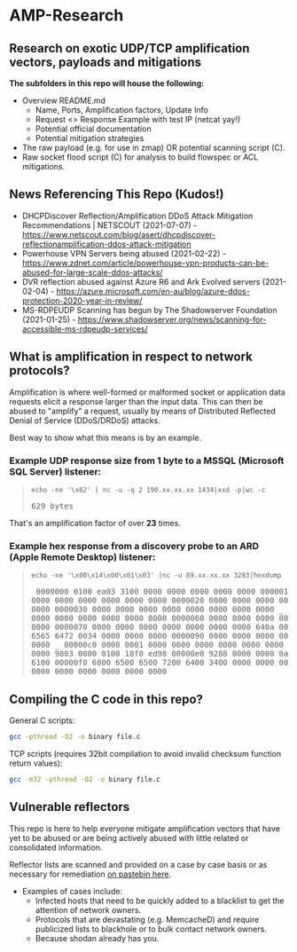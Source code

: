 # AMP-Research

## Research on exotic UDP/TCP amplification vectors, payloads and mitigations

**The subfolders in this repo will house the following:**

* Overview README.md
  * Name, Ports, Amplification factors, Update Info
  * Request <> Response Example with test IP (netcat yay!)
  * Potential official documentation
  * Potential mitigation strategies
* The raw payload (e.g. for use in zmap) OR potential scanning script (C).
* Raw socket flood script (C) for analysis to build flowspec or ACL mitigations.

## News Referencing This Repo (Kudos!)

* DHCPDiscover Reflection/Amplification DDoS Attack Mitigation Recommendations | NETSCOUT (2021-07-07) - <https://www.netscout.com/blog/asert/dhcpdiscover-reflectionamplification-ddos-attack-mitigation>
* Powerhouse VPN Servers being abused (2021-02-22) - <https://www.zdnet.com/article/powerhouse-vpn-products-can-be-abused-for-large-scale-ddos-attacks/> 
* DVR reflection abused against Azure R6 and Ark Evolved servers (2021-02-04) - <https://azure.microsoft.com/en-au/blog/azure-ddos-protection-2020-year-in-review/>
* MS-RDPEUDP Scanning has begun by The Shadowserver Foundation (2021-01-25) - <https://www.shadowserver.org/news/scanning-for-accessible-ms-rdpeudp-services/>

## What is amplification in respect to network protocols?

Amplification is where well-formed or malformed socket or application data requests elicit a response larger than the input data. This can then be abused to "amplify" a request, usually by means of Distributed Reflected Denial of Service (DDoS/DRDoS) attacks.

Best way to show what this means is by an example.

### Example UDP response size from **1 byte** to a MSSQL (Microsoft SQL Server) listener:

> `echo -ne '\x02' | nc -u -q 2 190.xx.xx.xx 1434|xxd -p|wc -c`
	<pre>629 bytes</pre>

That's an amplification factor of over **23** times.

### Example hex response from a discovery probe to an ARD (Apple Remote Desktop) listener:

> `echo -ne '\x00\x14\x00\x01\x03' |nc -u 89.xx.xx.xx 3283|hexdump`
    <pre>
	0000000 0100 ea03 3100 0000 0000 0000 0000 0000
	0000010 0000 0000 0000 0000 0000 0000 0000 0000
	0000020 0000 0000 0000 0000 0100 0000 0000 0000
	0000030 0000 0000 0000 0000 0000 0000 0000 0000
	_
	0000050 0000 1200 0000 0000 0000 0000 0000 0000
	0000060 0000 0000 0000 0000 0000 0000 0000 0000
	0000070 0000 0000 0000 0000 0000 0000 0000 640a
	0000080 7461 6861 6565 6472 0034 0000 0000 0000
	0000090 0000 0000 0000 0000 0000 0000 0000 0000
	_
	00000c0 0000 0001 0000 0000 0000 0000 0000 0000
	00000d0 0000 0000 0000 9803 0000 0100 18f0 ed98
	00000e0 9288 0000 0000 0a00 6400 6100 7400 6100
	00000f0 6800 6500 6500 7200 6400 3400 0000 0000
	0000100 0000 0000 0000 0000 0000 0000 0000 0000
	</pre>

## Compiling the C code in this repo?

General C scripts:

```bash
gcc -pthread -O2 -o binary file.c
```

TCP scripts (requires 32bit compilation to avoid invalid checksum function return values):

```bash
gcc -m32 -pthread -O2 -o binary file.c
```

## Vulnerable reflectors

This repo is here to help everyone mitigate amplification vectors that have yet to be abused or are being actively abused with little related or consolidated information.

Reflector lists are scanned and provided on a case by case basis or as necessary for remediation [on pastebin here](https://pastebin.com/u/Phenomite/1/6WuyRz1m).

* Examples of cases include:
  * Infected hosts that need to be quickly added to a blacklist to get the attention of network owners.
  * Protocols that are devastating (e.g. MemcacheD) and require publicized lists to blackhole or to bulk contact network owners.
  * Because shodan already has you.
